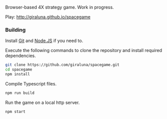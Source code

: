 Browser-based 4X strategy game. Work in progress.

Play: http://giraluna.github.io/spacegame

### Building

Install [Git](https://git-scm.com/downloads)
and
[Node.JS](https://nodejs.org/en/)
if you need to.

Execute the following commands to clone the repository and install required dependencies.
```bash
git clone https://github.com/giraluna/spacegame.git
cd spacegame
npm install
```
Compile Typescript files.
```bash
npm run build
```

Run the game on a local http server.
```bash
npm start
```

